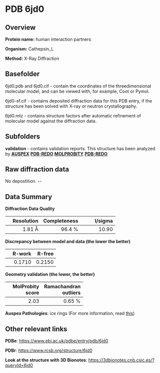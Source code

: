 # PDB 6jd0

## Overview

**Protein name:** human interaction partners

**Organism:** Cathepsin_L

**Method:** X-Ray Diffraction

## Basefolder

6jd0.pdb and 6jd0.cif - contain the coordinates of the threedimensional molecular model, and can be viewed with, for example, Coot or Pymol.

6jd0-sf.cif - contains deposited diffraction data for this PDB entry, if the structure has been solved with X-ray or neutron crystallography.

6jd0.mtz - contains structure factors after automatic refinement of molecular model against the diffraction data.

## Subfolders





**validation** - contains validation reports. This structure has been analyzed by [**AUSPEX**](https://github.com/thorn-lab/coronavirus_structural_task_force/tree/master/pdb/human_interaction_partners/Cathepsin_L/6jd0/validation/auspex) [**PDB-REDO**](https://github.com/thorn-lab/coronavirus_structural_task_force/tree/master/pdb/human_interaction_partners/Cathepsin_L/6jd0/validation/pdb-redo) [**MOLPROBITY**](https://github.com/thorn-lab/coronavirus_structural_task_force/tree/master/pdb/human_interaction_partners/Cathepsin_L/6jd0/validation/molprobity) [**PDB-REDO**](https://github.com/thorn-lab/coronavirus_structural_task_force/blob/master/pdb/human_interaction_partners/Cathepsin_L/6jd0/validation/Xtriage_output.log) 

## Raw diffraction data

No depostition. --<br> 

## Data Summary
**Diffraction Data Quality**

|   | Resolution | Completeness| I/sigma |
|---|-------------:|----------------:|--------------:|
|   |1.81 Å|96.4  %|<img width=50/>10.90|

**Discrepancy between model and data (the lower the better)**

|   | **R-work**| **R-free**   
|---|-------------:|----------------:|           
||  0.1710|  0.2150|

**Geometry validation (the lower, the better)**

|   |**MolProbity<br>score**| **Ramachandran<br>outliers** 
|---|-------------:|----------------:|
||  2.03|  0.65 %|

**Auspex Pathologies**: ice rings (For more information, read [this](https://github.com/thorn-lab/coronavirus_structural_task_force/blob/master/pdb/human_interaction_partners/Cathepsin_L/6jd0/validation/auspex/6jd0_auspex_comments.txt))

 



## Other relevant links 
**PDBe**:  https://www.ebi.ac.uk/pdbe/entry/pdb/6jd0
 
**PDBr**: https://www.rcsb.org/structure/6jd0 

**Look at the structure with 3D Bionotes**: https://3dbionotes.cnb.csic.es/?queryId=6jd0


